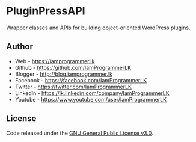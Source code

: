 # PluginPressAPI
Wrapper classes and APIs for building object-oriented WordPress plugins.

## Author
* Web - https://iamprogrammer.lk
* Github - https://github.com/IamProgrammerLK
* Blogger - http://blog.iamprogrammer.lk
* Facebook - https://facebook.com/IamProgrammerLK
* Twitter - https://twitter.com/IamProgrammerLK
* LinkedIn - https://lk.linkedin.com/company/IamProgrammerLK
* Youtube - https://www.youtube.com/user/IamProgrammerLK

## License
Code released under the [GNU General Public License v3.0](https://www.gnu.org/licenses/gpl-3.0.html).
